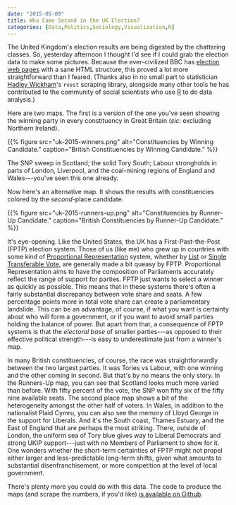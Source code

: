```yaml
---
date: "2015-05-09"
title: Who Came Second in the UK Election?
categories: [Data,Politics,Sociology,Visualization,R]
---
```


The United Kingdom's election results are being digested by the chattering classes. So, yesterday afternoon I thought I'd see if I could grab the election data to make some pictures. Because the ever-civilized BBC has [election web pages](http://www.bbc.com/news/politics/constituencies) with a sane HTML structure, this proved a lot more straightforward than I feared. (Thanks also in no small part to statistician [Hadley Wickham](http://had.co.nz)'s `rvest` scraping library, alongside many other tools he has contributed to the community of social scientists who use [R](http://www.r-project.org) to do data analysis.)

Here are two maps. The first is a version of the one you've seen showing the winning party in every constituency in Great Britain (*sic*: excluding Northern Ireland).

{{% figure src="uk-2015-winners.png" alt="Constituencies by Winning Candidate." caption="British Constituencies by Winning Candidate." %}}

The SNP sweep in Scotland; the solid Tory South; Labour strongholds in parts of London, Liverpool, and the coal-mining regions of England and Wales---you've seen this one already. 

Now here's an alternative map. It shows the results with constituencies colored by the *second*-place candidate. 

{{% figure src="uk-2015-runners-up.png" alt="Constituencies by Runner-Up Candidate." caption="British Constituencies by Runner-Up Candidate." %}}

It's eye-opening. Like the United States, the UK has a First-Past-the-Post (FPTP) election system. Those of us (like me) who grew up in countries with some kind of [Proportional Representation](http://en.wikipedia.org/wiki/Proportional_representation) system, whether by [List](http://en.wikipedia.org/wiki/Party-list_proportional_representation) or [Single Transferable Vote](http://en.wikipedia.org/wiki/Single_transferable_vote), are generally made a bit queasy by FPTP. Proportional Representation aims to have the composition of Parliaments accurately reflect the range of support for parties. FPTP just wants to select a winner as quickly as possible. This means that in these systems there's often a fairly substantial discrepancy between vote share and seats. A few percentage points more in total vote share can create a parliamentary landslide. This can be an advantage, of course, if what you want is certainty about who will form a government, or if you want to avoid small parties holding the balance of power. But apart from that, a consequence of FPTP systems is that the *electoral base* of smaller parties---as opposed to their effective political strength---is easy to underestimate just from a winner's map.

In many British constituencies, of course, the race was straightforwardly between the two largest parties. It was Tories vs Labour, with one winning and the other coming in second. But that's by no means the only story. In the Runners-Up map, you can see that Scotland looks much more varied than before. With  fifty percent of the vote, the SNP won fifty six of the fifty nine available seats. The second place map shows a bit of the heterogeneity amongst the other half of voters. In Wales, in addition to the nationalist Plaid Cymru, you can also see the memory of Lloyd George in the support for Liberals. And it's the South coast, Thames Estuary, and the East of England that are perhaps the most striking. There, outside of London, the uniform sea of Tory blue gives way to Liberal Democrats and strong UKIP support---just with no Members of Parliament to show for it. One wonders whether the short-term certainties of FPTP might not propel either larger and less-predictable long-term shifts, given what amounts to substantial disenfranchisement, or more competition at the level of local government.

There's plenty more you could do with this data. The code to produce the maps (and scrape the numbers, if you'd like) [is available on Github](https://github.com/kjhealy/uk-elections).


